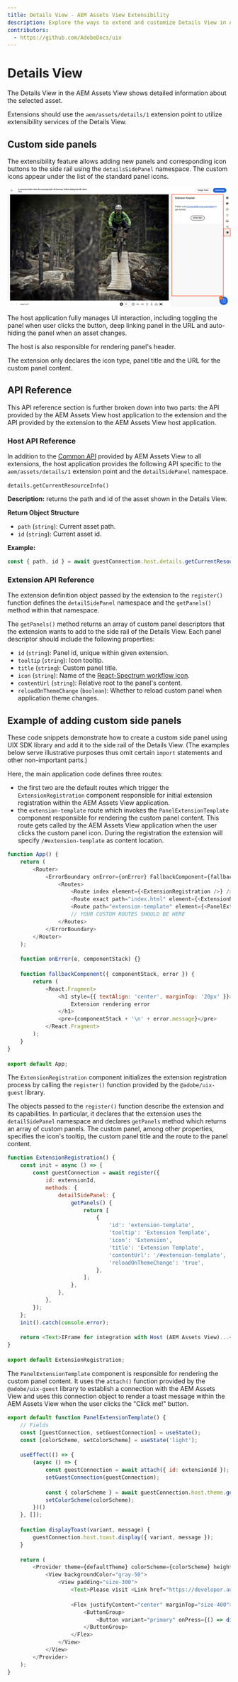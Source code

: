 ```yaml
---
title: Details View - AEM Assets View Extensibility
description: Explore the ways to extend and customize Details View in AEM Assets View
contributors:
  - https://github.com/AdobeDocs/uix
---
```


# Details View

The Details View in the AEM Assets View shows detailed information about the selected asset.

Extensions should use the `aem/assets/details/1` extension point to utilize extensibility services of the Details View.

## Custom side panels

The extensibility feature allows adding new panels and corresponding icon buttons to the side rail 
using the `detailsSidePanel` namespace. The custom icons appear under the 
list of the standard panel icons.

![](side-panel.png)

The host application fully manages UI interaction, including toggling the panel when user clicks the button, 
deep linking panel in the URL and auto-hiding the panel when an asset changes.

The host is also responsible for rendering panel's header.

The extension only declares the icon type, panel title and the URL for the custom panel content.

## API Reference

This API reference section is further broken down into two parts: the API provided by the AEM Assets View host application
to the extension and the API provided by the extension to the AEM Assets View host application.

### Host API Reference

In addition to the [Common API](../commons) provided by AEM Assets View to all extensions, 
the host application provides the following API specific to the `aem/assets/details/1` extension point 
and the `detailSidePanel` namespace.

`details.getCurrentResourceInfo()`

**Description:** returns the path and id of the asset shown in the Details View.

**Return Object Structure**
- `path` (`string`): Current asset path.
- `id` (`string`): Current asset id.

**Example:**
```js
const { path, id } = await guestConnection.host.details.getCurrentResourceInfo();
```

### Extension API Reference

The extension definition object passed by the extension to the `register()` function defines the `detailSidePanel` namespace
and the `getPanels()` method within that namespace.

The `getPanels()` method returns an array of custom panel descriptors that the extension wants to add to the side rail 
of the Details View. Each panel descriptor should include the following properties:
- `id` (`string`): Panel id, unique within given extension.
- `tooltip` (`string`): Icon tooltip.
- `title` (`string`): Custom panel title.
- `icon` (`string`): Name of the [React-Spectrum workflow icon](https://react-spectrum.adobe.com/react-spectrum/workflow-icons.html#available-icons).
- `contentUrl` (`string`): Relative root to the panel's content.
- `reloadOnThemeChange` (`boolean`): Whether to reload custom panel when application theme changes.

## Example of adding custom side panels

These code snippets demonstrate how to create a custom side panel using UIX SDK library and add it to the side rail
of the Details View. (The examples below serve illustrative purposes thus omit certain `import` statements and other
non-important parts.)

Here, the main application code defines three routes:
- the first two are the default routes which trigger the `ExtensionRegistration` component responsible for initial extension registration
within the AEM Assets View application.
- the `extension-template` route which invokes the `PanelExtensionTemplate` component responsible for rendering the 
custom panel content. This route gets called by the AEM Assets View application when the user clicks the custom panel icon.
During the registration the extension will specify `/#extension-template` as content location.

```js
function App() {
    return (
        <Router>
            <ErrorBoundary onError={onError} FallbackComponent={fallbackComponent}>
                <Routes>
                    <Route index element={<ExtensionRegistration />} />
                    <Route exact path="index.html" element={<ExtensionRegistration />} />
                    <Route path="extension-template" element={<PanelExtensionTemplate />} />
                    // YOUR CUSTOM ROUTES SHOULD BE HERE
                </Routes>
            </ErrorBoundary>
        </Router>
    );

    function onError(e, componentStack) {}

    function fallbackComponent({ componentStack, error }) {
        return (
            <React.Fragment>
                <h1 style={{ textAlign: 'center', marginTop: '20px' }}>
                    Extension rendering error
                </h1>
                <pre>{componentStack + '\n' + error.message}</pre>
            </React.Fragment>
        );
    }
}

export default App;
```

The `ExtensionRegistration` component initializes the extension registration process by calling the `register()` function 
provided by the `@adobe/uix-guest` library. 

The objects passed to the `register()` function describe the extension and its capabilities. In particular, it declares that the
extension uses the `detailSidePanel` namespace and declares `getPanels` method which returns an array of custom panels.
The custom panel, among other properties, specifies the icon's tooltip, the custom panel title and the route to the panel content.

```js
function ExtensionRegistration() {
    const init = async () => {
        const guestConnection = await register({
            id: extensionId,
            methods: {
                detailSidePanel: {
                    getPanels() {
                        return [
                            {
                                'id': 'extension-template',
                                'tooltip': 'Extension Template',
                                'icon': 'Extension',
                                'title': 'Extension Template',
                                'contentUrl': '/#extension-template',
                                'reloadOnThemeChange': 'true',
                            },
                        ];
                    },
                },
            },
        });
    };
    init().catch(console.error);

    return <Text>IFrame for integration with Host (AEM Assets View)...</Text>;
}

export default ExtensionRegistration;
```

The `PanelExtensionTemplate` component is responsible for rendering the custom panel content. It uses the `attach()` function
provided by the `@adobe/uix-guest` library to establish a connection with the AEM Assets View and uses this connection object to
render a toast message within the AEM Assets View when the user clicks the "Click me!" button.

```js
export default function PanelExtensionTemplate() {
    // Fields
    const [guestConnection, setGuestConnection] = useState();
    const [colorScheme, setColorScheme] = useState('light');

    useEffect(() => {
        (async () => {
            const guestConnection = await attach({ id: extensionId });
            setGuestConnection(guestConnection);

            const { colorScheme } = await guestConnection.host.theme.getThemeInfo();
            setColorScheme(colorScheme);
        })()
    }, []);

    function displayToast(variant, message) {
        guestConnection.host.toast.display({ variant, message });
    }

    return (
        <Provider theme={defaultTheme} colorScheme={colorScheme} height={'100vh'}>
            <View backgroundColor="gray-50">
                <View padding="size-300">
                    <Text>Please visit <Link href="https://developer.adobe.com/uix/docs/">UI Extensibility documentation</Link> to get started.</Text>

                    <Flex justifyContent="center" marginTop="size-400">
                        <ButtonGroup>
                            <Button variant="primary" onPress={() => displayToast('neutral', 'Message from the Extension')}>Click me!</Button>
                        </ButtonGroup>
                    </Flex>
                </View>
            </View>
        </Provider>
    );
}
```
